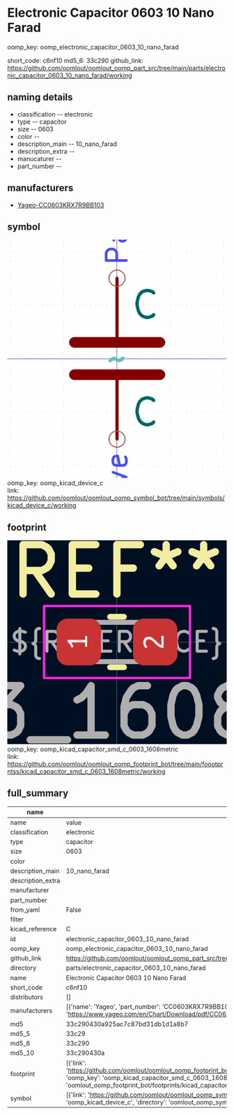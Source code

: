 # Electronic Capacitor 0603 10 Nano Farad
oomp_key: oomp_electronic_capacitor_0603_10_nano_farad 


short_code: c6nf10
md5_6: 33c290
github_link: https://github.com/oomlout/oomlout_oomp_part_src/tree/main/parts/electronic_capacitor_0603_10_nano_farad/working
## naming details
* classification -- electronic
* type -- capacitor
* size -- 0603
* color -- 
* description_main -- 10_nano_farad
* description_extra -- 
* manucaturer -- 
* part_number -- 


## manufacturers
* [Yageo-CC0603KRX7R9BB103](https://www.yageo.com/en/Chart/Download/pdf/CC0603KRX7R9BB103)  

## symbol

![](symbol/0/working/working_600.png)  
oomp_key: oomp_kicad_device_c  
link: https://github.com/oomlout/oomlout_oomp_symbol_bot/tree/main/symbols/kicad_device_c/working  

## footprint

![](footprint/0/working/working_600.png)  
oomp_key: oomp_kicad_capacitor_smd_c_0603_1608metric  
link: https://github.com/oomlout/oomlout_oomp_footprint_bot/tree/main/foootprntss/kicad_capacitor_smd_c_0603_1608metric/working  

## full_summary
| name | value | 
| --- | --- | 
| name | value | 
| classification | electronic | 
| type | capacitor | 
| size | 0603 | 
| color |  | 
| description_main | 10_nano_farad | 
| description_extra |  | 
| manufacturer |  | 
| part_number |  | 
| from_yaml | False | 
| filter |  | 
| kicad_reference | C | 
| id | electronic_capacitor_0603_10_nano_farad | 
| oomp_key | oomp_electronic_capacitor_0603_10_nano_farad | 
| github_link | https://github.com/oomlout/oomlout_oomp_part_src/tree/main/parts/electronic_capacitor_0603_10_nano_farad/working | 
| directory | parts/electronic_capacitor_0603_10_nano_farad | 
| name | Electronic Capacitor 0603 10 Nano Farad | 
| short_code | c6nf10 | 
| distributors | [] | 
| manufacturers | [{'name': 'Yageo', 'part_number': 'CC0603KRX7R9BB103', 'link': 'https://www.yageo.com/en/Chart/Download/pdf/CC0603KRX7R9BB103', 'id': 'manufacturer_yageo'}] | 
| md5 | 33c290430a925ac7c87bd31db1d1a8b7 | 
| md5_5 | 33c29 | 
| md5_6 | 33c290 | 
| md5_10 | 33c290430a | 
| footprint | [{'link': 'https://github.com/oomlout/oomlout_oomp_footprint_bot/tree/main/foootprntss/kicad_capacitor_smd_c_0603_1608metric', 'oomp_key': 'oomp_kicad_capacitor_smd_c_0603_1608metric', 'directory': 'oomlout_oomp_footprint_bot/footprints/kicad_capacitor_smd_c_0603_1608metric//working/working.kicad_mod'}] | 
| symbol | [{'link': 'https://github.com/oomlout/oomlout_oomp_symbol_bot/tree/main/symbols/kicad_device_c', 'oomp_key': 'oomp_kicad_device_c', 'directory': 'oomlout_oomp_symbol_bot/symbols/kicad_device_c//working/working.kicad_sym'}] | 
